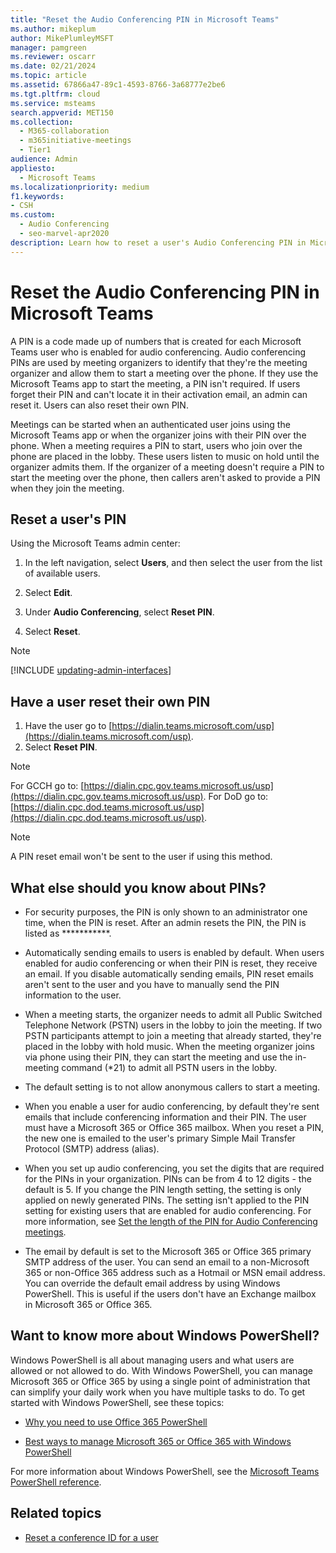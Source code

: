 ```yaml
---
title: "Reset the Audio Conferencing PIN in Microsoft Teams"
ms.author: mikeplum
author: MikePlumleyMSFT
manager: pamgreen
ms.reviewer: oscarr
ms.date: 02/21/2024
ms.topic: article
ms.assetid: 67866a47-89c1-4593-8766-3a68777e2be6
ms.tgt.pltfrm: cloud
ms.service: msteams
search.appverid: MET150
ms.collection: 
  - M365-collaboration
  - m365initiative-meetings
  - Tier1
audience: Admin
appliesto: 
  - Microsoft Teams
ms.localizationpriority: medium
f1.keywords:
- CSH
ms.custom: 
  - Audio Conferencing
  - seo-marvel-apr2020
description: Learn how to reset a user's Audio Conferencing PIN in Microsoft Teams, and learn important facts about PINs.
---
```


# Reset the Audio Conferencing PIN in Microsoft Teams

A PIN is a code made up of numbers that is created for each Microsoft Teams user who is enabled for audio conferencing. Audio conferencing PINs are used by meeting organizers to identify that they're the meeting organizer and allow them to start a meeting over the phone. If they use the Microsoft Teams app to start the meeting, a PIN isn't required. If users forget their PIN and can't locate it in their activation email, an admin can reset it. Users can also reset their own PIN.
  
Meetings can be started when an authenticated user joins using the Microsoft Teams app or when the organizer joins with their PIN over the phone. When a meeting requires a PIN to start, users who join over the phone are placed in the lobby. These users listen to music on hold until the organizer admits them. If the organizer of a meeting doesn't require a PIN to start the meeting over the phone, then callers aren't asked to provide a PIN when they join the meeting.

## Reset a user's PIN

Using the Microsoft Teams admin center:

1. In the left navigation, select **Users**, and then select the user from the list of available users.

2. Select **Edit**.

3. Under **Audio Conferencing**, select **Reset PIN**.

4. Select **Reset**.

> [!Note]
> [!INCLUDE [updating-admin-interfaces](includes/updating-admin-interfaces.md)]

## Have a user reset their own PIN

1. Have the user go to [https://dialin.teams.microsoft.com/usp](https://dialin.teams.microsoft.com/usp).
2. Select **Reset PIN**.

> [!NOTE]
> For GCCH go to: [https://dialin.cpc.gov.teams.microsoft.us/usp](https://dialin.cpc.gov.teams.microsoft.us/usp).
> For DoD go to: [https://dialin.cpc.dod.teams.microsoft.us/usp](https://dialin.cpc.dod.teams.microsoft.us/usp).

> [!NOTE]
> A PIN reset email won't be sent to the user if using this method.

## What else should you know about PINs?

- For security purposes, the PIN is only shown to an administrator one time, when the PIN is reset. After an admin resets the PIN, the PIN is listed as ***********.

- Automatically sending emails to users is enabled by default. When users enabled for audio conferencing or when their PIN is reset, they receive an email. If you disable automatically sending emails, PIN reset emails aren't sent to the user and you have to manually send the PIN information to the user.

- When a meeting starts, the organizer needs to admit all Public Switched Telephone Network (PSTN) users in the lobby to join the meeting. If two PSTN participants attempt to join a meeting that already started, they're placed in the lobby with hold music. When the meeting organizer joins via phone using their PIN, they can start the meeting and use the in-meeting command (*21) to admit all PSTN users in the lobby.

- The default setting is to not allow anonymous callers to start a meeting.

- When you enable a user for audio conferencing, by default they're sent emails that include conferencing information and their PIN. The user must have a Microsoft 365 or Office 365 mailbox. When you reset a PIN, the new one is emailed to the user's primary Simple Mail Transfer Protocol (SMTP) address (alias).

- When you set up audio conferencing, you set the digits that are required for the PINs in your organization. PINs can be from 4 to 12 digits - the default is 5. If you change the PIN length setting, the setting is only applied on newly generated PINs.  The setting isn't applied to the PIN setting for existing users that are enabled for audio conferencing. For more information, see [Set the length of the PIN for Audio Conferencing meetings](Set-the-PIN-length-for-Audio-Conferencing-meetings-in-teams.md).

- The email by default is set to the Microsoft 365 or Office 365 primary SMTP address of the user. You can send an email to a non-Microsoft 365 or non-Office 365 address such as a Hotmail or MSN email address. You can override the default email address by using Windows PowerShell. This is useful if the users don't have an Exchange mailbox in Microsoft 365 or Office 365.

## Want to know more about Windows PowerShell?

Windows PowerShell is all about managing users and what users are allowed or not allowed to do. With Windows PowerShell, you can manage Microsoft 365 or Office 365 by using a single point of administration that can simplify your daily work when you have multiple tasks to do. To get started with Windows PowerShell, see these topics:

- [Why you need to use Office 365 PowerShell](/microsoft-365/enterprise/why-you-need-to-use-microsoft-365-powershell)

- [Best ways to manage Microsoft 365 or Office 365 with Windows PowerShell](/previous-versions//dn568025(v=technet.10))

For more information about Windows PowerShell, see the [Microsoft Teams PowerShell reference](/powershell/module/teams/?view=teams-ps).
  
## Related topics

- [Reset a conference ID for a user](reset-a-conference-id-for-a-user-in-teams.md)
